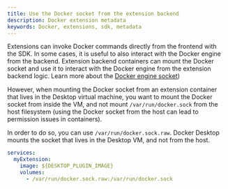 ```yaml
---
title: Use the Docker socket from the extension backend
description: Docker extension metadata
keywords: Docker, extensions, sdk, metadata
---
```


Extensions can invoke Docker commands directly from the frontend with the SDK. In some cases, it is useful to also
interact with the Docker engine from the backend. Extension backend containers can mount the Docker socket and use it to
interact with the Docker engine from the extension backend logic. Learn more about the [Docker engine socket](/engine/reference/commandline/dockerd/#examples))

However, when mounting the Docker socket from an extension container that lives in the Desktop virtual machine, you want
to mount the Docker socket from inside the VM, and not mount `/var/run/docker.sock` from the host filesystem (using
the Docker socket from the host can lead to permission issues in containers).

In order to do so, you can use `/var/run/docker.sock.raw`. Docker Desktop mounts the socket that lives in the Desktop VM, and not from the host.

```yaml
services:
  myExtension:
    image: ${DESKTOP_PLUGIN_IMAGE}
    volumes:
      - /var/run/docker.sock.raw:/var/run/docker.sock
```
